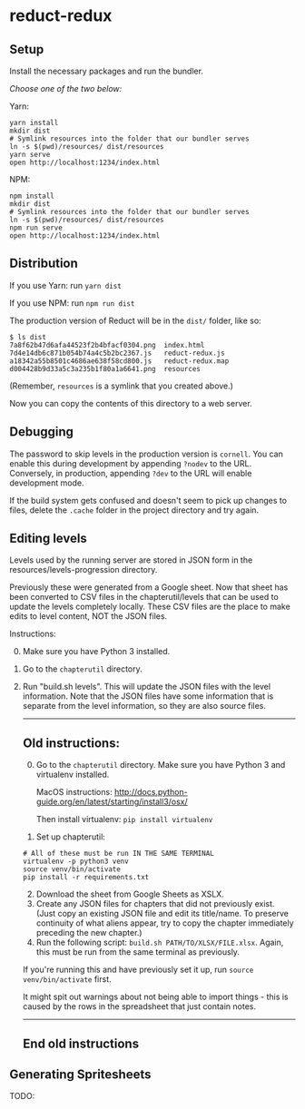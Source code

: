 reduct-redux
============

Setup
-----

Install the necessary packages and run the bundler.

*Choose one of the two below:*

Yarn:

```
yarn install
mkdir dist
# Symlink resources into the folder that our bundler serves
ln -s $(pwd)/resources/ dist/resources
yarn serve
open http://localhost:1234/index.html
```

NPM:

```
npm install
mkdir dist
# Symlink resources into the folder that our bundler serves
ln -s $(pwd)/resources/ dist/resources
npm run serve
open http://localhost:1234/index.html
```

Distribution
------------

If you use Yarn: run `yarn dist`

If you use NPM: run `npm run dist`

The production version of Reduct will be in the `dist/` folder, like so:

```
$ ls dist
7a8f62b47d6afa44523f2b4bfacf0304.png  index.html
7d4e14db6c871b054b74a4c5b2bc2367.js   reduct-redux.js
a18342a55b8501c4686ae638f58cd800.js   reduct-redux.map
d004428b9d33a5c3a235b1f80a1a6641.png  resources
```

(Remember, `resources` is a symlink that you created above.)

Now you can copy the contents of this directory to a web server.

Debugging
---------

The password to skip levels in the production version is
`cornell`. You can enable this during development by appending
`?nodev` to the URL. Conversely, in production, appending `?dev` to
the URL will enable development mode.

If the build system gets confused and doesn't seem to pick up changes
to files, delete the `.cache` folder in the project directory and try
again.

Editing levels
----------------

Levels used by the running server are stored in JSON form in the
resources/levels-progression directory.

Previously these were generated from a Google sheet. Now that sheet has been
converted to CSV files in the chapterutil/levels that can be used to update the
levels completely locally. These CSV files are the place to make edits to level
content, NOT the JSON files.

Instructions:

0. Make sure you have Python 3 installed.
1. Go to the `chapterutil` directory.
2. Run "build.sh levels". This will update the JSON files with the level information.
   Note that the JSON files have some information that is separate from the level
   information, so they are also source files.

    --------
    Old instructions:
    --------

    0. Go to the `chapterutil` directory. Make sure you have Python 3 and
        virtualenv installed.

        MacOS instructions:
        http://docs.python-guide.org/en/latest/starting/install3/osx/

        Then install virtualenv: `pip install virtualenv`

    1. Set up chapterutil:

    ```
    # All of these must be run IN THE SAME TERMINAL
    virtualenv -p python3 venv
    source venv/bin/activate
    pip install -r requirements.txt
    ```

    2. Download the sheet from Google Sheets as XSLX.
    3. Create any JSON files for chapters that did not previously
    exist. (Just copy an existing JSON file and edit its title/name. To
    preserve continuity of what aliens appear, try to copy the chapter
    immediately preceding the new chapter.)
    4. Run the following script: `build.sh PATH/TO/XLSX/FILE.xlsx`.
    Again, this must be run from the same
    terminal as previously.

    If you're running this and have previously set it up, run `source
    venv/bin/activate` first.

    It might spit out warnings about not being able to import things -
    this is caused by the rows in the spreadsheet that just contain
    notes.

    --------
    End old instructions
    --------

Generating Spritesheets
-----------------------

TODO:
